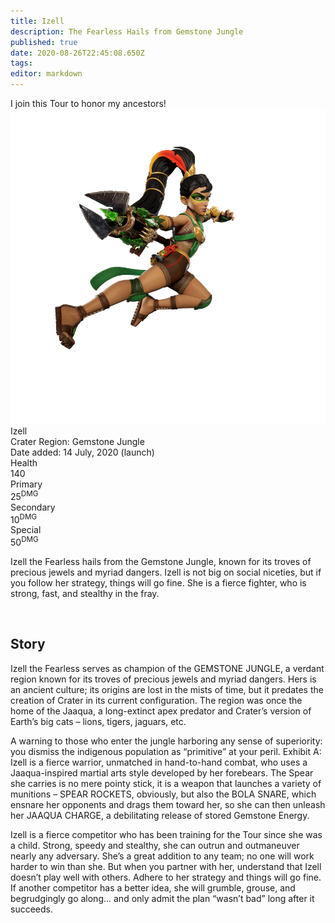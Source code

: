 ```yaml
---
title: Izell
description: The Fearless Hails from Gemstone Jungle
published: true
date: 2020-08-26T22:45:08.650Z
tags: 
editor: markdown
---
```


<!-- Begin Character Quote -->
<div class="title-quote">
  I join this Tour to honor my ancestors!
</div>
<!-- End Character Quote -->

<!-- Begin Character Info Card -->
<div class="info-card-container">
  <div class="wrapper">
    <div class="info-card">
      <div class="info-card__image info-card__image--izell">
        <a class="spotlight" href="/characters/izell/izell_full_model.png">
            <!-- Always use 250x250 thumbnail for img src -->
            <!-- src format /characters/name/name_full_model-thumb.png -->
            <img src="/characters/izell/izell_full_model.png"/>
          </a>
      </div>
      <div class="info-card__unit-name">Izell</div>
      <div class="info-card__region info-card__level--izell">Crater Region: Gemstone Jungle</div>
      <!--Waiting for Voice Actor confirmation from Nyxi
      <div class="info-card__voice info-card__level--izell">Voiced by: Melanie Minichino</div>-->
      <div class="info-card__date info-card__level--izell">Date added: 14 July, 2020 (launch)</div>
      <div class="info-card__unit-stats info-card__unit-stats--izell clearfix">
        <div class="stat">
          <div class="one-third">
            <div class="stat-name">Health</div>
          </div>
          <div class="two-third">
            <div class="stat-value">140</div>
          </div>
        </div>
        <div class="stat">
          <div class="one-third">
            <div class="stat-name">Primary</div>
          </div>
          <div class="two-third">
            <div class="stat-value">25<sup>DMG</sup></div>
          </div>
        </div>
        <div class="stat">
          <div class="one-third">
            <div class="stat-name">Secondary</div>
          </div>
          <div class="two-third">
            <div class="stat-value">10<sup>DMG</sup></div>
          </div>
        </div>
        <div class="stat no-border">
          <div class="one-third">
            <div class="stat-name">Special</div>
          </div>
          <div class="two-third">
            <div class="stat-value">50<sup>DMG</sup></div>
          </div>
        </div>
      </div>
    </div> <!-- end info-card-->
  </div> <!-- end wrapper -->
</div> <!-- end container -->
<!-- End of Character Info box -->

<!-- Begin Character Intro -->
<div>
  <p>Izell the Fearless hails from the Gemstone Jungle, known for its troves of precious jewels and myriad dangers. Izell is not big on social niceties, but if you follow her strategy, things will go fine. She is a fierce fighter, who is strong, fast, and stealthy in the fray.</p>
</div>
<!-- End Character Intro -->

<br>

<!-- Begin Character Story -->
<div>
  <h2>Story</h2>
    <p></p>
  <p>Izell the Fearless serves as champion of the GEMSTONE JUNGLE, a verdant region known for its troves of precious jewels and myriad dangers. Hers is an ancient culture; its origins are lost in the mists of time, but it predates the creation of Crater in its current configuration. The region was once the home of the Jaaqua, a long-extinct apex predator and Crater’s version of Earth’s big cats – lions, tigers, jaguars, etc.</p>
  <p>A warning to those who enter the jungle harboring any sense of superiority: you dismiss the indigenous population as “primitive” at your peril. Exhibit A: Izell is a fierce warrior, unmatched in hand-to-hand combat, who uses a Jaaqua-inspired martial arts style developed by her forebears. The Spear she carries is no mere pointy stick, it is a weapon that launches a variety of munitions – SPEAR ROCKETS, obviously, but also the BOLA SNARE, which ensnare her opponents and drags them toward her, so she can then unleash her JAAQUA CHARGE, a debilitating release of stored Gemstone Energy.</p>
  <p>Izell is a fierce competitor who has been training for the Tour since she was a child. Strong, speedy and stealthy, she can outrun and outmaneuver nearly any adversary. She’s a great addition to any team; no one will work harder to win than she. But when you partner with her, understand that Izell doesn’t play well with others. Adhere to her strategy and things will go fine. If another competitor has a better idea, she will grumble, grouse, and begrudgingly go along... and only admit the plan “wasn’t bad” long after it succeeds.</p>
</div>
<!-- End Character Story -->

<br>

<!-- Begin Gallery -->
<!-- DO NOT TOUCH THE GALLERY, CONTACT SlackingVeteren IF YOU NEED TO CHANGE ANYTHING -->
<!--
<div>
  <h2>Gallery</h2>
  <br>
  <br>
  <div class="carousel slide" id="carouselIndicators" data-ride="carousel" data-interval="0">
    <ol class="carousel-indicators">
      <li class="carousel-indicators-list active" data-target="#carouselIndicators" data-slide-to="0"></li>
      <li class="carousel-indicators-list" data-target="#carouselIndicators" data-slide-to="1"></li>
      <li class="carousel-indicators-list" data-target="#carouselIndicators" data-slide-to="2"></li>
    </ol>
    <div class="carousel-inner">
      <div class="spotlight-group">
        <a class="spotlight carousel-item active" href="/characters/boone/boone_and_granpappy.png">
          <img src="/characters/boone/boone_and_granpappy-thumb.png" height="282px">
          <div class="carousel-caption">
            Boone with Ol' Granpappy
          </div>
        </a>
        <a class="spotlight carousel-item" href="/characters/boone/boone_and_zik.png">
          <img src="/characters/boone/boone_and_zik-thumb.png">
          <div class="carousel-caption">
            Boone and Zik
          </div>
        </a>
        <a class="spotlight carousel-item" href="/characters/boone/boone-outside-outpost.png">
          <img src="/characters/boone/boone-outside-outpost-w500.png">
          <div class="carousel-caption">
            Boone infront of his outpost
          </div>
        </a>
      </div>
    </div>
    <a class="carousel-control-prev" data-target="#carouselIndicators" role="button" data-slide="prev">
      <span class="carousel-control-prev-icon" aria-hidden="true"></span><span class="sr-only">Previous</span>
    </a>
    <a class="carousel-control-next" data-target="#carouselIndicators"
        role="button" data-slide="next">
      <span class="carousel-control-next-icon" aria-hidden="true"></span><span class="sr-only">Next</span>
    </a>
  </div>
</div>
-->
<!-- End Gallary -->